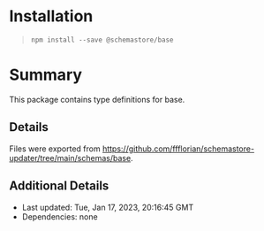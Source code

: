 # Installation
> `npm install --save @schemastore/base`

# Summary
This package contains type definitions for base.

## Details
Files were exported from https://github.com/ffflorian/schemastore-updater/tree/main/schemas/base.

## Additional Details
* Last updated: Tue, Jan 17, 2023, 20:16:45 GMT
* Dependencies: none

